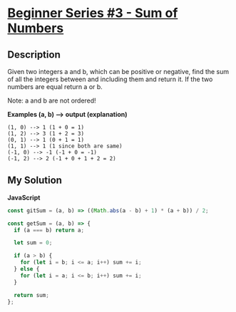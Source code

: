 # [Beginner Series #3 - Sum of Numbers](https://www.codewars.com/kata/55f2b110f61eb01779000053)

## Description

Given two integers a and b, which can be positive or negative, find the sum of all the integers between and including them and return it. If the two numbers are equal return a or b.

Note: a and b are not ordered!

**Examples (a, b) --> output (explanation)**

```
(1, 0) --> 1 (1 + 0 = 1)
(1, 2) --> 3 (1 + 2 = 3)
(0, 1) --> 1 (0 + 1 = 1)
(1, 1) --> 1 (1 since both are same)
(-1, 0) --> -1 (-1 + 0 = -1)
(-1, 2) --> 2 (-1 + 0 + 1 + 2 = 2)
```

## My Solution

**JavaScript**

```js
const gitSum = (a, b) => ((Math.abs(a - b) + 1) * (a + b)) / 2;
```

```js
const getSum = (a, b) => {
  if (a === b) return a;

  let sum = 0;

  if (a > b) {
    for (let i = b; i <= a; i++) sum += i;
  } else {
    for (let i = a; i <= b; i++) sum += i;
  }

  return sum;
};
```
